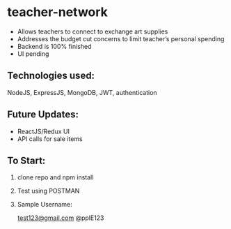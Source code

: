 # teacher-network

- Allows teachers to connect to exchange art supplies 
- Addresses the budget cut concerns to limit teacher’s personal spending
- Backend is 100% finished
- UI pending

## Technologies used:

NodeJS, ExpressJS, MongoDB, JWT, authentication

## Future Updates:

- ReactJS/Redux UI
- API calls for sale items

## To Start:

1. clone repo and npm install
2. Test using POSTMAN
3. Sample Username:

   test123@gmail.com 
   @pplE123
